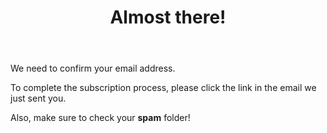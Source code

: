 ﻿---
layout: plain
title: Almost there!
---

We need to confirm your email address.

To complete the subscription process, please click the link in the email we just sent you.

Also, make sure to check your **spam** folder!
